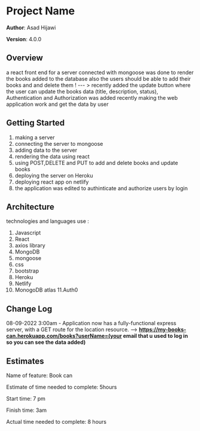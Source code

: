 # Project Name

**Author**: Asad Hijawi

**Version**: 4.0.0 

## Overview
 a react front end for a server connected with mongoose was done to render the books added to the database also the users should be able to add their books and and delete them ! --- > recently added the update button where the user can update the books data (title, description, status), Authentication and Authorization was added recently making the web application work and get the data by user

## Getting Started
1. making a server
2. connecting the server to mongoose 
3. adding data to the server 
4. rendering the data using react
5. using POST,DELETE and PUT to add and delete books and update books
6. deploying the server on Heroku
7. deploying react app on netlify
8. the application was edited to authinticate and authorize users by login 

## Architecture
technologies and languages use :
1. Javascript
2. React
3. axios library
4. MongoDB
5. mongoose
6. css 
7. bootstrap
8. Heroku 
9. Netlify 
10. MonogoDB atlas
11.Auth0

## Change Log

08-09-2022 3:00am - Application now has a fully-functional express server, with a GET route for the location resource. --> 
**https://my-books-can.herokuapp.com/books?userName=(your email that u used to log in so you can see the data added)**

## Estimates
Name of feature: Book can

Estimate of time needed to complete: 5hours

Start time: 7 pm

Finish time: 3am

Actual time needed to complete: 8 hours
